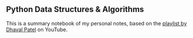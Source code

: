 ## Python Data Structures & Algorithms

This is a summary notebook of my personal notes, based on the [playlist by Dhaval Patel](https://www.youtube.com/playlist?list=PLeo1K3hjS3uu_n_a__MI_KktGTLYopZ12) on YouTube.